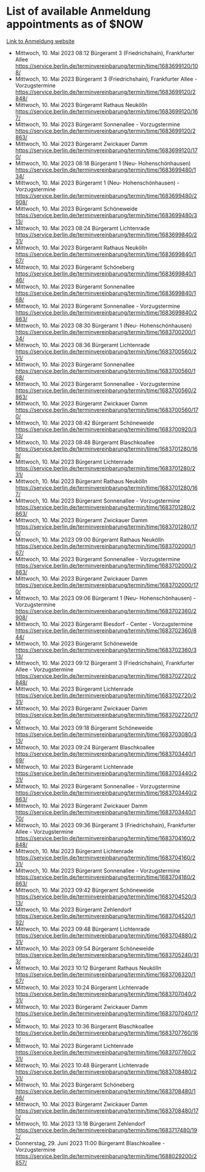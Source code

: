 # List of available Anmeldung appointments as of $NOW
[Link to Anmeldung website](https://service.berlin.de/terminvereinbarung/termin/tag.php?termin=1&anliegen[]=120686&dienstleisterlist=122210,122217,327316,122219,327312,122227,327314,122231,327346,122243,327348,122254,122252,329742,122260,329745,122262,329748,122271,327278,122273,327274,122277,327276,330436,122280,327294,122282,327290,122284,327292,122291,327270,122285,327266,122286,327264,122296,327268,150230,329760,122297,327286,122294,327284,122312,329763,122314,329775,122304,327330,122311,327334,122309,327332,317869,122281,327352,122279,329772,122283,122276,327324,122274,327326,122267,329766,122246,327318,122251,327320,122257,327322,122208,327298,122226,327300&herkunft=http%3A%2F%2Fservice.berlin.de%2Fdienstleistung%2F120686%2F)
- Mittwoch, 10. Mai 2023 08:12 Bürgeramt 3 (Friedrichshain), Frankfurter Allee https://service.berlin.de/terminvereinbarung/termin/time/1683699120/108/
- Mittwoch, 10. Mai 2023  Bürgeramt 3 (Friedrichshain), Frankfurter Allee - Vorzugstermine https://service.berlin.de/terminvereinbarung/termin/time/1683699120/2848/
- Mittwoch, 10. Mai 2023  Bürgeramt Rathaus Neukölln https://service.berlin.de/terminvereinbarung/termin/time/1683699120/167/
- Mittwoch, 10. Mai 2023  Bürgeramt Sonnenallee - Vorzugstermine https://service.berlin.de/terminvereinbarung/termin/time/1683699120/2863/
- Mittwoch, 10. Mai 2023  Bürgeramt Zwickauer Damm https://service.berlin.de/terminvereinbarung/termin/time/1683699120/170/
- Mittwoch, 10. Mai 2023 08:18 Bürgeramt 1 (Neu- Hohenschönhausen) https://service.berlin.de/terminvereinbarung/termin/time/1683699480/134/
- Mittwoch, 10. Mai 2023  Bürgeramt 1 (Neu- Hohenschönhausen) - Vorzugstermine https://service.berlin.de/terminvereinbarung/termin/time/1683699480/2908/
- Mittwoch, 10. Mai 2023  Bürgeramt Schöneweide https://service.berlin.de/terminvereinbarung/termin/time/1683699480/313/
- Mittwoch, 10. Mai 2023 08:24 Bürgeramt Lichtenrade https://service.berlin.de/terminvereinbarung/termin/time/1683699840/231/
- Mittwoch, 10. Mai 2023  Bürgeramt Rathaus Neukölln https://service.berlin.de/terminvereinbarung/termin/time/1683699840/167/
- Mittwoch, 10. Mai 2023  Bürgeramt Schöneberg https://service.berlin.de/terminvereinbarung/termin/time/1683699840/146/
- Mittwoch, 10. Mai 2023  Bürgeramt Sonnenallee https://service.berlin.de/terminvereinbarung/termin/time/1683699840/168/
- Mittwoch, 10. Mai 2023  Bürgeramt Sonnenallee - Vorzugstermine https://service.berlin.de/terminvereinbarung/termin/time/1683699840/2863/
- Mittwoch, 10. Mai 2023 08:30 Bürgeramt 1 (Neu- Hohenschönhausen) https://service.berlin.de/terminvereinbarung/termin/time/1683700200/134/
- Mittwoch, 10. Mai 2023 08:36 Bürgeramt Lichtenrade https://service.berlin.de/terminvereinbarung/termin/time/1683700560/231/
- Mittwoch, 10. Mai 2023  Bürgeramt Sonnenallee https://service.berlin.de/terminvereinbarung/termin/time/1683700560/168/
- Mittwoch, 10. Mai 2023  Bürgeramt Sonnenallee - Vorzugstermine https://service.berlin.de/terminvereinbarung/termin/time/1683700560/2863/
- Mittwoch, 10. Mai 2023  Bürgeramt Zwickauer Damm https://service.berlin.de/terminvereinbarung/termin/time/1683700560/170/
- Mittwoch, 10. Mai 2023 08:42 Bürgeramt Schöneweide https://service.berlin.de/terminvereinbarung/termin/time/1683700920/313/
- Mittwoch, 10. Mai 2023 08:48 Bürgeramt Blaschkoallee https://service.berlin.de/terminvereinbarung/termin/time/1683701280/169/
- Mittwoch, 10. Mai 2023  Bürgeramt Lichtenrade https://service.berlin.de/terminvereinbarung/termin/time/1683701280/231/
- Mittwoch, 10. Mai 2023  Bürgeramt Rathaus Neukölln https://service.berlin.de/terminvereinbarung/termin/time/1683701280/167/
- Mittwoch, 10. Mai 2023  Bürgeramt Sonnenallee - Vorzugstermine https://service.berlin.de/terminvereinbarung/termin/time/1683701280/2863/
- Mittwoch, 10. Mai 2023  Bürgeramt Zwickauer Damm https://service.berlin.de/terminvereinbarung/termin/time/1683701280/170/
- Mittwoch, 10. Mai 2023 09:00 Bürgeramt Rathaus Neukölln https://service.berlin.de/terminvereinbarung/termin/time/1683702000/167/
- Mittwoch, 10. Mai 2023  Bürgeramt Sonnenallee - Vorzugstermine https://service.berlin.de/terminvereinbarung/termin/time/1683702000/2863/
- Mittwoch, 10. Mai 2023  Bürgeramt Zwickauer Damm https://service.berlin.de/terminvereinbarung/termin/time/1683702000/170/
- Mittwoch, 10. Mai 2023 09:06 Bürgeramt 1 (Neu- Hohenschönhausen) - Vorzugstermine https://service.berlin.de/terminvereinbarung/termin/time/1683702360/2908/
- Mittwoch, 10. Mai 2023  Bürgeramt Biesdorf - Center - Vorzugstermine https://service.berlin.de/terminvereinbarung/termin/time/1683702360/844/
- Mittwoch, 10. Mai 2023  Bürgeramt Schöneweide https://service.berlin.de/terminvereinbarung/termin/time/1683702360/313/
- Mittwoch, 10. Mai 2023 09:12 Bürgeramt 3 (Friedrichshain), Frankfurter Allee - Vorzugstermine https://service.berlin.de/terminvereinbarung/termin/time/1683702720/2848/
- Mittwoch, 10. Mai 2023  Bürgeramt Lichtenrade https://service.berlin.de/terminvereinbarung/termin/time/1683702720/231/
- Mittwoch, 10. Mai 2023  Bürgeramt Zwickauer Damm https://service.berlin.de/terminvereinbarung/termin/time/1683702720/170/
- Mittwoch, 10. Mai 2023 09:18 Bürgeramt Schöneweide https://service.berlin.de/terminvereinbarung/termin/time/1683703080/313/
- Mittwoch, 10. Mai 2023 09:24 Bürgeramt Blaschkoallee https://service.berlin.de/terminvereinbarung/termin/time/1683703440/169/
- Mittwoch, 10. Mai 2023  Bürgeramt Lichtenrade https://service.berlin.de/terminvereinbarung/termin/time/1683703440/231/
- Mittwoch, 10. Mai 2023  Bürgeramt Sonnenallee - Vorzugstermine https://service.berlin.de/terminvereinbarung/termin/time/1683703440/2863/
- Mittwoch, 10. Mai 2023  Bürgeramt Zwickauer Damm https://service.berlin.de/terminvereinbarung/termin/time/1683703440/170/
- Mittwoch, 10. Mai 2023 09:36 Bürgeramt 3 (Friedrichshain), Frankfurter Allee - Vorzugstermine https://service.berlin.de/terminvereinbarung/termin/time/1683704160/2848/
- Mittwoch, 10. Mai 2023  Bürgeramt Lichtenrade https://service.berlin.de/terminvereinbarung/termin/time/1683704160/231/
- Mittwoch, 10. Mai 2023  Bürgeramt Sonnenallee - Vorzugstermine https://service.berlin.de/terminvereinbarung/termin/time/1683704160/2863/
- Mittwoch, 10. Mai 2023 09:42 Bürgeramt Schöneweide https://service.berlin.de/terminvereinbarung/termin/time/1683704520/313/
- Mittwoch, 10. Mai 2023  Bürgeramt Zehlendorf https://service.berlin.de/terminvereinbarung/termin/time/1683704520/192/
- Mittwoch, 10. Mai 2023 09:48 Bürgeramt Lichtenrade https://service.berlin.de/terminvereinbarung/termin/time/1683704880/231/
- Mittwoch, 10. Mai 2023 09:54 Bürgeramt Schöneweide https://service.berlin.de/terminvereinbarung/termin/time/1683705240/313/
- Mittwoch, 10. Mai 2023 10:12 Bürgeramt Rathaus Neukölln https://service.berlin.de/terminvereinbarung/termin/time/1683706320/167/
- Mittwoch, 10. Mai 2023 10:24 Bürgeramt Lichtenrade https://service.berlin.de/terminvereinbarung/termin/time/1683707040/231/
- Mittwoch, 10. Mai 2023  Bürgeramt Zwickauer Damm https://service.berlin.de/terminvereinbarung/termin/time/1683707040/170/
- Mittwoch, 10. Mai 2023 10:36 Bürgeramt Blaschkoallee https://service.berlin.de/terminvereinbarung/termin/time/1683707760/169/
- Mittwoch, 10. Mai 2023  Bürgeramt Lichtenrade https://service.berlin.de/terminvereinbarung/termin/time/1683707760/231/
- Mittwoch, 10. Mai 2023 10:48 Bürgeramt Lichtenrade https://service.berlin.de/terminvereinbarung/termin/time/1683708480/231/
- Mittwoch, 10. Mai 2023  Bürgeramt Schöneberg https://service.berlin.de/terminvereinbarung/termin/time/1683708480/146/
- Mittwoch, 10. Mai 2023  Bürgeramt Zwickauer Damm https://service.berlin.de/terminvereinbarung/termin/time/1683708480/170/
- Mittwoch, 10. Mai 2023 13:18 Bürgeramt Zehlendorf https://service.berlin.de/terminvereinbarung/termin/time/1683717480/192/
- Donnerstag, 29. Juni 2023 11:00 Bürgeramt Blaschkoallee - Vorzugstermine https://service.berlin.de/terminvereinbarung/termin/time/1688029200/2857/
